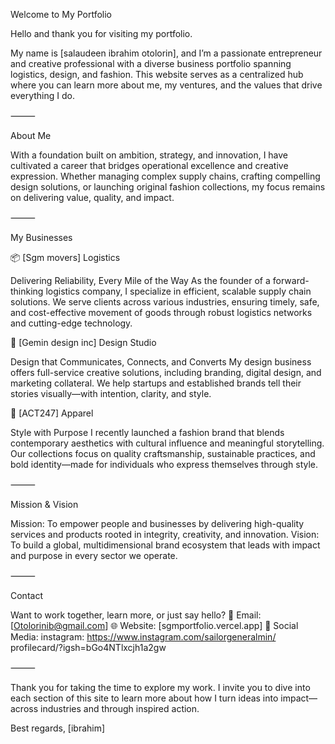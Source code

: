 Welcome to My Portfolio

Hello and thank you for visiting my portfolio.

My name is [salaudeen ibrahim otolorin], and I’m a passionate 
entrepreneur and creative professional with a diverse business 
portfolio spanning logistics, design, and fashion.
This website serves as a centralized hub where you can learn more about me, 
my ventures,
and the values that drive everything I do.

⸻

About Me

With a foundation built on ambition, strategy, and innovation, 
I have cultivated a 
career that bridges operational excellence and creative expression.
Whether managing complex supply chains, crafting compelling design solutions,
or launching original fashion collections, my focus remains on delivering value, quality, and impact.

⸻

My Businesses

📦 [Sgm movers] Logistics

Delivering Reliability, Every Mile of the Way
As the founder of a forward-thinking logistics company,
I specialize in efficient, scalable supply chain solutions. 
We serve clients across various industries, ensuring timely, safe, 
and cost-effective movement of goods through robust logistics
networks and cutting-edge technology.

🎨 [Gemin design inc] Design Studio

Design that Communicates, Connects, and Converts
My design business offers full-service creative solutions, 
including branding, digital design, and marketing collateral. 
We help startups and established brands tell their stories visually—with intention, 
clarity, and style.

👕 [ACT247] Apparel

Style with Purpose
I recently launched a fashion brand that blends contemporary aesthetics 
with cultural influence and meaningful storytelling.
Our collections focus on quality craftsmanship, sustainable practices, 
and bold identity—made for individuals who express themselves through style.

⸻

Mission & Vision

Mission: To empower people and businesses by delivering high-quality
services and products rooted in integrity, 
creativity, and innovation.
Vision: To build a global, 
multidimensional brand ecosystem that 
leads with impact and purpose in every sector we operate.

⸻

Contact

Want to work together, learn more, or just say hello?
📧 Email: [Otolorinib@gmail.com]
🌐 Website: [sgmportfolio.vercel.app]
📱 Social Media: instagram: https://www.instagram.com/sailorgeneralmin/
profilecard/?igsh=bGo4NTlxcjh1a2gw

⸻

Thank you for taking the time to explore my work. I invite you to dive into each section of this site to learn more about how I turn ideas into impact—across industries and through inspired action.

Best regards,
[ibrahim]
